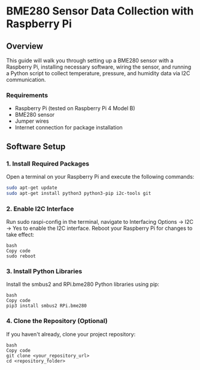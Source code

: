# BME280 Sensor Data Collection with Raspberry Pi

## Overview

This guide will walk you through setting up a BME280 sensor with a Raspberry Pi, installing necessary software, wiring the sensor, and running a Python script to collect temperature, pressure, and humidity data via I2C communication.

### Requirements

- Raspberry Pi (tested on Raspberry Pi 4 Model B)
- BME280 sensor
- Jumper wires
- Internet connection for package installation

## Software Setup

### 1. Install Required Packages

Open a terminal on your Raspberry Pi and execute the following commands:

```bash
sudo apt-get update
sudo apt-get install python3 python3-pip i2c-tools git
```
### 2. Enable I2C Interface 
Run sudo raspi-config in the terminal, navigate to Interfacing Options -> I2C -> Yes to enable the I2C interface. Reboot your Raspberry Pi for changes to take effect:
```
bash
Copy code
sudo reboot
```
### 3. Install Python Libraries
Install the smbus2 and RPi.bme280 Python libraries using pip:
```
bash
Copy code
pip3 install smbus2 RPi.bme280
```
### 4. Clone the Repository (Optional)
If you haven't already, clone your project repository:
```
bash
Copy code
git clone <your_repository_url>
cd <repository_folder>
```
